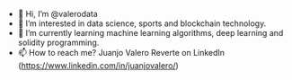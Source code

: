 - 👋 Hi, I’m @valerodata
- 👀 I’m interested in data science, sports and blockchain technology.
- 🌱 I’m currently learning machine learning algorithms, deep learning and solidity programming.
- 📫 How to reach me? Juanjo Valero Reverte on LinkedIn (https://www.linkedin.com/in/juanjovalero/)

